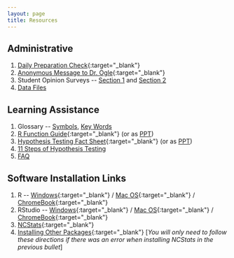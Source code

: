 ```yaml
---
layout: page
title: Resources
---
```


## Administrative
1. [Daily Preparation Check](https://goo.gl/forms/R2dXI6LPdlCVSQXj1){:target="_blank"}
1. [Anonymous Message to Dr. Ogle](https://www.surveymonkey.com/r/KC87PJW){:target="_blank"}
1. Student Opinion Surveys -- [Section 1]() and [Section 2]()
1. [Data Files](data_107)

## Learning Assistance
1. Glossary -- [Symbols](symbols), [Key Words](definitions)
1. [R Function Guide](MTH107-RGuide.pdf){:target="_blank"} (or as [PPT](MTH107-RGuide.pptx))
1. [Hypothesis Testing Fact Sheet](MTH107-HOGuide.pdf){:target="_blank"} (or as [PPT](MTH107-HOGuide.pptx))
1. [11 Steps of Hypothesis Testing](../modules/11-steps)
1. [FAQ](FAQ/)

## Software Installation Links
1. R -- [Windows](http://derekogle.com/IFAR/supplements/installations/InstallRWin.html){:target="_blank"} / [Mac OS](http://derekogle.com/IFAR/supplements/installations/InstallRMac.html){:target="_blank"} / [ChromeBook](FAQ/FAQs/ChromeBook){:target="_blank"}
1. RStudio -- [Windows](http://derekogle.com/IFAR/supplements/installations/InstallRStudioWin.html){:target="_blank"} / [Mac OS](http://derekogle.com/IFAR/supplements/installations/InstallRStudioMac.html){:target="_blank"} / [ChromeBook](FAQ/FAQs/ChromeBook){:target="_blank"}
1. [NCStats](https://github.com/droglenc/NCStats#installation){:target="_blank"}
1. [Installing Other Packages](http://derekogle.com/IFAR/supplements/installations/InstallPackagesRStudio.html){:target="_blank"} [*You will only need to follow these directions if there was an error when installing NCStats in the previous bullet*]
